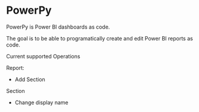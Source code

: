 # PowerPy
 
PowerPy is Power BI dashboards as code. 

The goal is to be able to programatically create and edit Power BI reports as code. 

Current supported Operations

Report:
 - Add Section

Section
 - Change display name